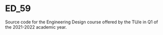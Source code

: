 # ED_59
Source code for the Engineering Design course offered by the TU/e in Q1 of the 2021-2022 academic year.
